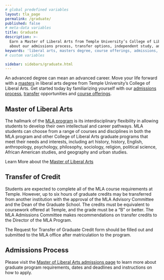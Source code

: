 ```yaml
---
# global predefined variables
layout: tla_page
permalink: /graduate/
published: false
# meta-data variables
title: Graduate
description: >-
  Earn a Master of Liberal Arts from Temple University’s College of Liberal Arts. Find out more
  about our admissions process, transfer options, independent study, and course offerings.
keywords: 'liberal arts, masters degree, course offerings, admissions, independent study, transfer of credits'
# custom variables

sidebar: sidebars/graduate.html
---
```

An advanced degree can mean an advanced career. Move your life forward with a [masters](#master-of-liberal-arts) in liberal arts degree from Temple University’s College of Liberal Arts. Get started today by familiarizing yourself with our [admissions process](#admissions-process), [transfer](#transfer-of-credit) opportunities and [course offerings](#course-offerings).

## Master of Liberal Arts
The hallmark of the [MLA program](https://www.temple.edu/academics/degree-programs/liberal-arts-mla-la-liba-mla) is its interdisciplinary flexibility in allowing students to develop their own intellectual and career pathways. MLA students can choose from a range of courses and disciplines in both the MLA program and other College of Liberal Arts graduate programs that meet their needs and interests, including art history, history, English, anthropology, psychology, philosophy, sociology, religion, political science, African American studies, and geography and urban studies. 

Learn More about the [Master of Liberal Arts](https://www.temple.edu/academics/degree-programs/liberal-arts-mla-la-liba-mla)

## Transfer of Credit
Students are expected to complete all of the MLA course requirements at Temple. However, up to six hours of graduate credits may be transferred from another institution with the approval of the MLA Advisory Committee and the Dean of the Graduate School. The credits must be equivalent to coursework offered at Temple, and the grade must be a “B” or better. The MLA Admissions Committee makes recommendations on transfer credits to the Director of the MLA Program.

The Request for Transfer of Graduate Credit form should be filled out and submitted to the MLA office after matriculation to the program.

## Admissions Process
Please visit the [Master of Liberal Arts admissions page](https://www.temple.edu/academics/degree-programs/liberal-arts-mla-la-liba-mla/cla-liberal-arts-ma-admissions) to learn more about graduate program requirements, dates and deadlines and instructions on how to apply.
